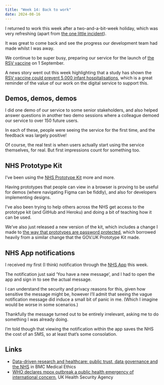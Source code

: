 ```yaml
---
title: "Week 14: Back to work"
date: 2024-08-16
---
```


I returned to work this week after a two-and-a-bit-week holiday, which was very refreshing (apart from [the one little incident](/posts/holidaynotes-stich-in-the-head/)).

It was great to come back and see the progress our development team had made whilst I was away.

We continue to be super busy, preparing our service for the launch of [the RSV vaccine](/posts/week-13-rsv/) on 1 September.

A news story went out this week highlighting that a study has shown the [RSV vaccine could prevent 5,000 infant hospitalisations](https://www.gov.uk/government/news/new-rsv-vaccine-could-prevent-5000-infant-hospitalisations), which is a great reminder of the value of our work on the digital service to support this.

## Demos, demos, demos

I did one demo of our service to some senior stakeholders, and also helped answer questions in another two demo sessions where a colleague demoed our service to over 150 future users.

In each of these, people were seeing the service for the first time, and the feedback was largely positive!

Of course, the real test is when users actually start using the service themselves, for real. But first impressions count for something too.

## NHS Prototype Kit

I’ve been using the [NHS Prototype Kit](https://nhsuk-prototype-kit.azurewebsites.net/docs) more and more.

Having prototypes that people can view in a browser is proving to be useful for demos (where navigating Figma can be fiddly), and also for developers implementing designs.

I’ve also been trying to help others across the NHS get access to the prototype kit (and GitHub and Heroku) and doing a bit of teaching how it can be used.

We’ve also just released a new version of the kit, which includes a change I made to [the way that prototypes are password protected](https://github.com/nhsuk/nhsuk-prototype-kit/pull/324), which borrowed heavily from a similar change that the GOV.UK Prototype Kit made.

## NHS App notifications

I received my first (I think) notification through the [NHS App](https://www.nhs.uk/nhs-app/) this week.

The notification just said ‘You have a new message’, and I had to open the app and sign in to see the actual message.

I can understand the security and privacy reasons for this, given how sensitive the message might be, however I’ll admit that seeing the vague notification message did induce a small bit of panic in me. (Which I imagine would be worse in some scenarios.)

Thankfully the message turned out to be entirely irrelevant, asking me to do something I was already doing.

I’m told though that viewing the notification within the app saves the NHS the cost of an SMS, so at least that’s some consolation.

## Links

* [Data-driven research and healthcare: public trust, data governance and the NHS](https://bmcmedethics.biomedcentral.com/articles/10.1186/s12910-023-00922-z) in BMC Medical Ethics
* [WHO declares mpox outbreak a public health emergency of international concern](https://www.gov.uk/government/news/who-declares-mpox-outbreak-a-public-health-emergency-of-international-concern), UK Health Security Agency

